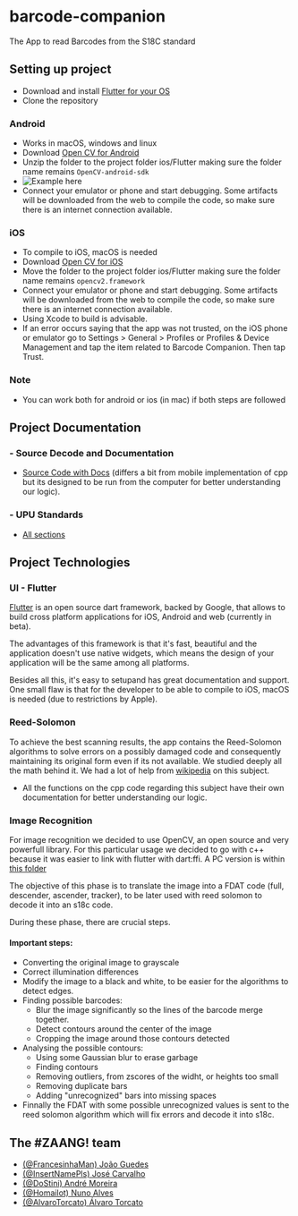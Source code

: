 # barcode-companion
The App to read Barcodes from the S18C standard

## Setting up project
* Download and install [Flutter for your OS](https://flutter.dev/docs/get-started/install)
* Clone the repository

### Android
* Works in macOS, windows and linux
* Download [Open CV for Android](https://opencv.org/releases/)
* Unzip the folder to the project folder ios/Flutter making sure the folder name remains ```OpenCV-android-sdk```
* ![Example here](https://i.imgur.com/Z2hQe1a.png)
* Connect your emulator or phone and start debugging. Some artifacts will be downloaded from the web to compile the code, so make sure there is an internet connection available.

### iOS
* To compile to iOS, macOS is needed
* Download [Open CV for iOS](https://opencv.org/releases/)
* Move the folder to the project folder ios/Flutter making sure the folder name remains ```opencv2.framework```
* Connect your emulator or phone and start debugging. Some artifacts will be downloaded from the web to compile the code, so make sure there is an internet connection available.
* Using Xcode to build is advisable.
* If an error occurs saying that the app was not trusted, on the iOS phone or emulator go to Settings > General > Profiles or Profiles & Device Management and tap the item related to Barcode Companion. Then tap Trust.
### Note
* You can work both for android or ios (in mac) if both steps are followed

## Project Documentation

### - Source Decode and Documentation
* [Source Code with Docs](https://github.com/FrancesinhaMan/barcode-companion-publish/tree/master/source-decode-withDocs) (differs a bit from mobile implementation of cpp but its designed to be run from the computer for better understanding our logic).

### - UPU Standards
* [All sections](https://www.upu.int/en/Postal-Solutions/Programmes-Services/Standards#scroll-nav__6)



## Project Technologies


### UI - Flutter
[Flutter](https://flutter.dev/) is an open source dart framework, backed by Google, that allows to build cross platform applications for iOS, Android and web (currently in beta).

The advantages of this framework is that it's fast, beautiful and the application doesn't use native widgets, which means the design of your application will be the same among all platforms.
 
Besides all this, it's easy to setupand has great documentation and support. One small flaw is that for the developer to be able to compile to iOS, macOS is needed (due to restrictions by Apple).


### Reed-Solomon
To achieve the best scanning results, the app contains the Reed-Solomon algorithms to solve errors on a possibly damaged code and consequently maintaining its original form even if its not available. We studied deeply all the math behind it. We had a lot of help from [wikipedia](https://en.wikipedia.org/wiki/Reed%E2%80%93Solomon_error_correction) on this subject.
* All the functions on the cpp code regarding this subject have their own documentation for better understanding our logic.

### Image Recognition
For image recognition we decided to use OpenCV, an open source and very powerfull library. For this particular usage we decided to go with c++ because it was easier to link with flutter with dart:ffi. A PC version  is within [this folder](https://github.com/FrancesinhaMan/barcode-companion-publish/tree/master/source-decode-withDocs)

The objective of this phase is to translate the image into a FDAT code (full, descender, ascender, tracker), to be later used with reed solomon to decode it into an s18c code.

During these phase, there are crucial steps.
#### Important steps:
* Converting the original image to grayscale
* Correct illumination differences
* Modify the image to a black and white, to be easier for the algorithms to detect edges.
* Finding possible barcodes:
	* Blur the image significantly so the lines of the barcode merge together.
	* Detect contours around the center of the image
	* Cropping the image around those contours detected
* Analysing the possible contours:
	* Using some Gaussian blur to erase garbage
	* Finding contours
	* Removing outliers, from zscores of the widht, or heights too small
	* Removing duplicate bars
	* Adding "unrecognized" bars into missing spaces
* Finnally the FDAT with some possible unrecognized values is sent to the reed solomon algorithm which will fix errors and decode it into s18c.


## The #ZAANG! team
  * [(@FrancesinhaMan) João Guedes](https://github.com/FrancesinhaMan)
  * [(@InsertNamePls) José Carvalho](https://github.com/InsertNamePls)
  * [(@DoStini) André Moreira](https://github.com/DoStini)
  * [(@Homailot) Nuno Alves](https://github.com/Homailot)
  * [(@AlvaroTorcato) Álvaro Torcato](https://github.com/AlvaroTorcato)
 
 

